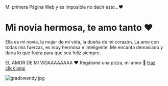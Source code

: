 <html lang="es-ES">
<head>
    <meta charset="UTF-8">
    <meta name="viewport" content="width=device-width, initial-scale=1.0">
    Mi primera Página Web y es imposible no decir esto...❤️
    <link rel="stylesheet" href="style.css">
</head>
<body>
    <div class="contenedor">
        <h1>Mi novia hermosa, te amo tanto ❤️</h1>
        <p>
            Ella es mi novia, la mujer de mi vida, la dueña de mi corazón.  
            La amo con todas mis fuerzas, es muy hermosa e inteligente.  
            Me encanta demasiado y daría lo que fuera para que sea feliz siempre.
        </p>
        
EL AMOR DE MI VIDAAAAAAAA ❤️
Regálame una pizza, mi amor 🍕
<a href="#" class="boton-redirecction">Haz click aquí</a>


![gradowendy jpg](https://github.com/user-attachments/assets/54da0641-f09b-4866-8543-743ba269ef51)
